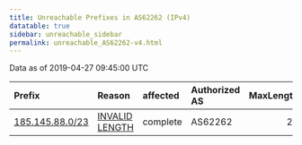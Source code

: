 ```yaml
---
title: Unreachable Prefixes in AS62262 (IPv4)
datatable: true
sidebar: unreachable_sidebar
permalink: unreachable_AS62262-v4.html
---
```


Data as of 2019-04-27 09:45:00 UTC


<div class="datatable-begin"></div>

| Prefix                                                   | Reason                                                                                                    | affected   | Authorized AS   |   MaxLength | Anchor                                         |   unreachable /24s |
|:---------------------------------------------------------|:----------------------------------------------------------------------------------------------------------|:-----------|:----------------|------------:|:-----------------------------------------------|-------------------:|
| [185.145.88.0/23](https://stat.ripe.net/185.145.88.0/23) | [INVALID LENGTH](https://rpki-validator.ripe.net/announcement-preview?asn=AS62262&prefix=185.145.88.0/23) | complete   | AS62262         |          22 | [RIPE](unreachable_RIPE_NCC_RPKI_Root-v4.html) |                  2 |

<div class="datatable-end"></div>